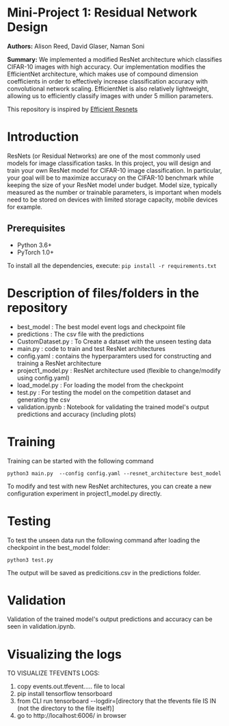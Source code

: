 # Mini-Project 1: Residual Network Design 
**Authors:** Alison Reed, David Glaser, Naman Soni

**Summary:** We implemented a modified ResNet architecture which classifies CIFAR-10 images with high accuracy. Our implementation modifies the EfficientNet architecture, which makes use of compound dimension coefficients in order to effectively increase classification accuracy with convolutional network scaling. EfficientNet is also relatively lightweight, allowing us to efficiently classify images with under 5 million parameters.

This repository is inspired by [Efficient Resnets](https://github.com/Nikunj-Gupta/Efficient_ResNets)

# Introduction 
ResNets (or Residual Networks) are one of the most commonly used models for image classification tasks. In this project, you will design and train your own ResNet model for CIFAR-10 image classification. In particular, your goal will be to maximize accuracy on the CIFAR-10 benchmark while keeping the size of your ResNet model under budget. Model size, typically measured as the number or trainable parameters, is important when models need to be stored on devices with limited storage capacity, mobile devices for example. 

## Prerequisites
- Python 3.6+
- PyTorch 1.0+

To install all the dependencies, execute: `pip install -r requirements.txt`

# Description of files/folders in the repository 
- best_model : The best model event logs and checkpoint file
- predictions : The csv file with the predictions
- CustomDataset.py : To Create a dataset with the unseen testing data
- main.py : code to train and test ResNet architectures 
- config.yaml : contains the hyperparamters used for constructing and training a ResNet architecture 
- project1_model.py : ResNet architecture used (flexible to change/modify using config.yaml)
- load_model.py : For loading the model from the checkpoint
- test.py : For testing the model on the competition dataset and generating the csv
- validation.ipynb : Notebook for validating the trained model's output predictions and accuracy (including plots)

# Training
Training can be started with the following command
```
python3 main.py  --config config.yaml --resnet_architecture best_model
```
To modify and test with new ResNet architectures, you can create a new configuration experiment in project1_model.py directly.

# Testing
To test the unseen data run the following command after loading the checkpoint in the best_model folder:
```
python3 test.py 
```
The output will be saved as predicitions.csv in the predictions folder.

# Validation
Validation of the trained model's output predictions and accuracy can be seen in validation.ipynb.

# Visualizing the logs
TO VISUALIZE TFEVENTS LOGS:
1. copy events.out.tfevent..... file to local
2. pip install tensorflow tensorboard
3. from CLI run tensorboard --logdir=[directory that the tfevents file IS IN (not the directory to the file itself)]
4. go to http://localhost:6006/ in browser
